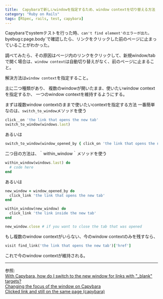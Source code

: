 ```yaml
---
title:  Capybaraで新しいwindowを指定するため、window contextを切り替える方法
category: "Ruby on Rails"
tags: [RSpec, rails, test, capybara]
---
```


Capybaraでsystemテストを行った時、`can't find element'のエラーが出た。  
`byebug`と`page.body`で確認したら、リンクをクリックした前のページに止まっていることがわかった。

調べてみたら、その原因はページ内のリンクをクリックして、新規window/tabで開く場合は、`window context`は自動切り替えがなく、前のページに止まること。

解決方法は`window context`を指定すること。

主に二つ種類があり、
複数のwindowが開いたまま、使いたいwindow contextを指定するか、
一つのwindow contextを維持するようにする。

まずは複数window contextのままで使いたいcontextを指定する方法
一番簡単なのは、`switch_to_window`メソッドを使う
```ruby
click__on 'the link that opens the new tab'
switch_to_window(windows.last)
```
あるいは
```ruby
switch_to_window(window_opened_by { click_on 'the link that opens the new tab' })
```

二つ目の方法は、｀within_window｀メソッドを使う
```ruby
within_window(windows.last) do
  # code here
end
```
あるいは
```ruby
new_window = window_opened_by do
  click_link 'the link that opens the new tab'
end

within_window(new_window) do
  click_link 'the link inside the new tab'
end

new_window.close # if you want to close the tab that was opened
```

もし複数のwindow contextがいらない、今のwindow contextのみを残すなら、
```ruby
visit find_link('the link that opens the new tab')['href']
```
これで今のwindow contextが維持される。


---
参照:  
[With Capybara, how do I switch to the new window for links with "_blank" targets?](https://stackoverflow.com/questions/7612038/with-capybara-how-do-i-switch-to-the-new-window-for-links-with-blank-targets)  
[Changing the focus of the window on Capybara](https://stackoverflow.com/questions/60198829/changing-the-focus-of-the-window-on-capybara)  
[Clicked link and still on the same page (capybara)](https://selleo.com/til/posts/e5zvbkdptz-clicked-link-and-still-on-the-same-page-capybara)
